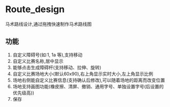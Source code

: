 # Route_design
马术路线设计,通过拖拽快速制作马术路线图
## 功能

1. 自定义障碍号(如:1, 1a 等),支持移动
2. 自定义比赛名称,居中显示
3. 能够点击生成障碍杆(支持移动、拉伸、旋转)
4. 自定义比赛场地大小(默认60x90),右上角显示实时大小,左上角显示比例
5. 场地右侧能自定义比赛信息(支持确认后修改),可以随着场地的距离而改变位置
6. 场地支持画图功能(橡皮擦、清屏、撤销、通用字号、单独设置字号(后设置的优先级高))
7. 保存
